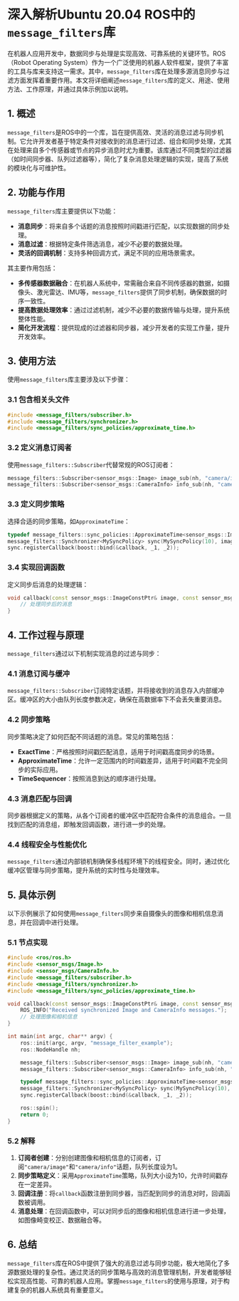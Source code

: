 # 深入解析Ubuntu 20.04 ROS中的`message_filters`库

在机器人应用开发中，数据同步与处理是实现高效、可靠系统的关键环节。ROS（Robot Operating System）作为一个广泛使用的机器人软件框架，提供了丰富的工具与库来支持这一需求。其中，`message_filters`库在处理多源消息同步与过滤方面发挥着重要作用。本文将详细阐述`message_filters`库的定义、用途、使用方法、工作原理，并通过具体示例加以说明。

## 1. 概述

`message_filters`是ROS中的一个库，旨在提供高效、灵活的消息过滤与同步机制。它允许开发者基于特定条件对接收到的消息进行过滤、组合和同步处理，尤其在处理来自多个传感器或节点的异步消息时尤为重要。该库通过不同类型的过滤器（如时间同步器、队列过滤器等），简化了复杂消息处理逻辑的实现，提高了系统的模块化与可维护性。

## 2. 功能与作用

`message_filters`库主要提供以下功能：

- **消息同步**：将来自多个话题的消息按照时间戳进行匹配，以实现数据的同步处理。
- **消息过滤**：根据特定条件筛选消息，减少不必要的数据处理。
- **灵活的回调机制**：支持多种回调方式，满足不同的应用场景需求。

其主要作用包括：

- **多传感器数据融合**：在机器人系统中，常需融合来自不同传感器的数据，如摄像头、激光雷达、IMU等，`message_filters`提供了同步机制，确保数据的时序一致性。
- **提高数据处理效率**：通过过滤机制，减少不必要的数据传输与处理，提升系统整体性能。
- **简化开发流程**：提供现成的过滤器和同步器，减少开发者的实现工作量，提升开发效率。

## 3. 使用方法

使用`message_filters`库主要涉及以下步骤：

### 3.1 包含相关头文件

```cpp
#include <message_filters/subscriber.h>
#include <message_filters/synchronizer.h>
#include <message_filters/sync_policies/approximate_time.h>
```

### 3.2 定义消息订阅者

使用`message_filters::Subscriber`代替常规的ROS订阅者：

```cpp
message_filters::Subscriber<sensor_msgs::Image> image_sub(nh, "camera/image", 1);
message_filters::Subscriber<sensor_msgs::CameraInfo> info_sub(nh, "camera/info", 1);
```

### 3.3 定义同步策略

选择合适的同步策略，如`ApproximateTime`：

```cpp
typedef message_filters::sync_policies::ApproximateTime<sensor_msgs::Image, sensor_msgs::CameraInfo> MySyncPolicy;
message_filters::Synchronizer<MySyncPolicy> sync(MySyncPolicy(10), image_sub, info_sub);
sync.registerCallback(boost::bind(&callback, _1, _2));
```

### 3.4 实现回调函数

定义同步后消息的处理逻辑：

```cpp
void callback(const sensor_msgs::ImageConstPtr& image, const sensor_msgs::CameraInfoConstPtr& info) {
    // 处理同步后的消息
}
```

## 4. 工作过程与原理

`message_filters`通过以下机制实现消息的过滤与同步：

### 4.1 消息订阅与缓冲

`message_filters::Subscriber`订阅特定话题，并将接收到的消息存入内部缓冲区。缓冲区的大小由队列长度参数决定，确保在高数据率下不会丢失重要消息。

### 4.2 同步策略

同步策略决定了如何匹配不同话题的消息。常见的策略包括：

- **ExactTime**：严格按照时间戳匹配消息，适用于时间戳高度同步的场景。
- **ApproximateTime**：允许一定范围内的时间戳差异，适用于时间戳不完全同步的实际应用。
- **TimeSequencer**：按照消息到达的顺序进行处理。

### 4.3 消息匹配与回调

同步器根据定义的策略，从各个订阅者的缓冲区中匹配符合条件的消息组合。一旦找到匹配的消息组，即触发回调函数，进行进一步的处理。

### 4.4 线程安全与性能优化

`message_filters`通过内部锁机制确保多线程环境下的线程安全。同时，通过优化缓冲区管理与同步策略，提升系统的实时性与处理效率。

## 5. 具体示例

以下示例展示了如何使用`message_filters`同步来自摄像头的图像和相机信息消息，并在回调中进行处理。

### 5.1 节点实现

```cpp
#include <ros/ros.h>
#include <sensor_msgs/Image.h>
#include <sensor_msgs/CameraInfo.h>
#include <message_filters/subscriber.h>
#include <message_filters/synchronizer.h>
#include <message_filters/sync_policies/approximate_time.h>

void callback(const sensor_msgs::ImageConstPtr& image, const sensor_msgs::CameraInfoConstPtr& info) {
    ROS_INFO("Received synchronized Image and CameraInfo messages.");
    // 处理图像和相机信息
}

int main(int argc, char** argv) {
    ros::init(argc, argv, "message_filter_example");
    ros::NodeHandle nh;

    message_filters::Subscriber<sensor_msgs::Image> image_sub(nh, "camera/image", 1);
    message_filters::Subscriber<sensor_msgs::CameraInfo> info_sub(nh, "camera/info", 1);

    typedef message_filters::sync_policies::ApproximateTime<sensor_msgs::Image, sensor_msgs::CameraInfo> MySyncPolicy;
    message_filters::Synchronizer<MySyncPolicy> sync(MySyncPolicy(10), image_sub, info_sub);
    sync.registerCallback(boost::bind(&callback, _1, _2));

    ros::spin();
    return 0;
}
```

### 5.2 解释

1. **订阅者创建**：分别创建图像和相机信息的订阅者，订阅`"camera/image"`和`"camera/info"`话题，队列长度设为1。
2. **同步策略定义**：采用`ApproximateTime`策略，队列大小设为10，允许时间戳存在一定差异。
3. **回调注册**：将`callback`函数注册到同步器，当匹配到同步的消息对时，回调函数被调用。
4. **消息处理**：在回调函数中，可以对同步后的图像和相机信息进行进一步处理，如图像畸变校正、数据融合等。

## 6. 总结

`message_filters`库在ROS中提供了强大的消息过滤与同步功能，极大地简化了多源数据处理的复杂性。通过灵活的同步策略与高效的消息管理机制，开发者能够轻松实现高性能、可靠的机器人应用。掌握`message_filters`的使用与原理，对于构建复杂的机器人系统具有重要意义。